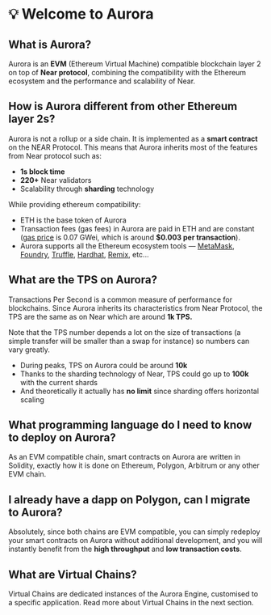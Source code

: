 # 💡 Welcome to Aurora

## What is Aurora?

Aurora is an **EVM** (Ethereum Virtual Machine) compatible blockchain layer 2 on top of **Near protocol**, combining the compatibility with the Ethereum ecosystem and the performance and scalability of Near.

## How is Aurora different from other Ethereum layer 2s?

Aurora is not a rollup or a side chain. It is implemented as a **smart contract** on the NEAR Protocol. This means that Aurora inherits most of the features from Near protocol such as:

* **1s block time**
* **220+** Near validators&#x20;
* Scalability through **sharding** technology

While providing ethereum compatibility:

* ETH is the base token of Aurora
* Transaction fees (gas fees) in Aurora are paid in ETH and are constant ([gas price](https://dev.aurora.dev/posts/evm-gas-near-gas-on-aurora) is 0.07 GWei, which is around **$0.003 per transaction**).
* Aurora supports all the Ethereum ecosystem tools — [MetaMask](https://metamask.io/), [Foundry](https://github.com/foundry-rs), [Truffle](https://www.trufflesuite.com/truffle), [Hardhat](https://hardhat.org/), [Remix](https://remix.ethereum.org/), etc...

## What are the TPS on Aurora?

Transactions Per Second is a common measure of performance for blockchains. Since Aurora inherits its characteristics from Near Protocol, the TPS are the same as on Near which are around **1k TPS.**

Note that the TPS number depends a lot on the size of transactions (a simple transfer will be smaller than a swap for instance) so numbers can vary greatly.

* During peaks, TPS on Aurora could be around **10k**
* Thanks to the sharding technology of Near, TPS could go up to **100k** with the current shards
* And theoretically it actually has **no limit** since sharding offers horizontal scaling

## What programming language do I need to know to deploy on Aurora?

As an EVM compatible chain, smart contracts on Aurora are written in Solidity, exactly how it is done on Ethereum, Polygon, Arbitrum or any other EVM chain. &#x20;

## I already have a dapp on Polygon, can I migrate to Aurora?

Absolutely, since both chains are EVM compatible, you can simply redeploy your smart contracts on Aurora without additional development, and you will instantly benefit from the **high throughput** and **low transaction costs**.

## What are Virtual Chains?

Virtual Chains are dedicated instances of the Aurora Engine, customised to a specific application. Read more about Virtual Chains in the next section.
